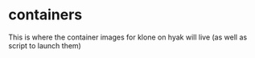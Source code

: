 # containers
This is where the container images for klone on hyak will live (as well as script to launch them)